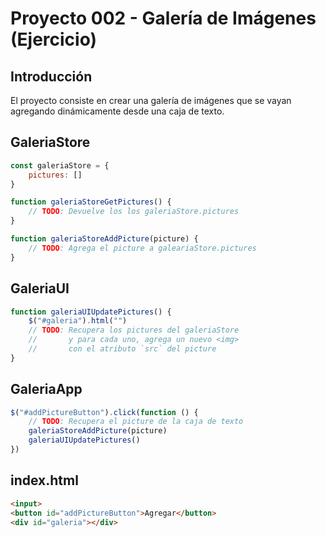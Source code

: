 # Proyecto 002 - Galería de Imágenes (Ejercicio)

## Introducción

El proyecto consiste en crear una galería de imágenes que se vayan agregando dinámicamente desde una caja de texto.

## GaleriaStore

```js
const galeriaStore = {
    pictures: []
}

function galeriaStoreGetPictures() {
    // TODO: Devuelve los los galeriaStore.pictures
}

function galeriaStoreAddPicture(picture) {
    // TODO: Agrega el picture a galeariaStore.pictures
}
```

## GaleriaUI

```js
function galeriaUIUpdatePictures() {
    $("#galeria").html("")
    // TODO: Recupera los pictures del galeriaStore
    //       y para cada uno, agrega un nuevo <img>
    //       con el atributo `src` del picture 
}
```

## GaleriaApp

```js
$("#addPictureButton").click(function () {
    // TODO: Recupera el picture de la caja de texto
    galeriaStoreAddPicture(picture)
    galeriaUIUpdatePictures()
})
```

## index.html

```html
<input>
<button id="addPictureButton">Agregar</button>
<div id="galeria"></div>
```